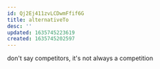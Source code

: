 ```yaml
---
id: Qj2Ej411zvLCDwmFfif6G
title: alternativeTo
desc: ''
updated: 1635745223619
created: 1635745202597
---
```



don't say competitors, it's not always a competition
